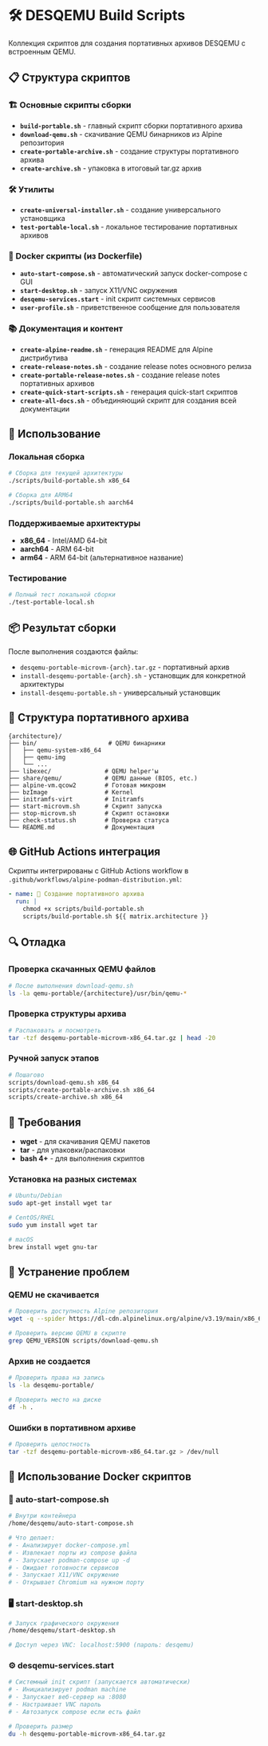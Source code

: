 # 🛠️ DESQEMU Build Scripts

Коллекция скриптов для создания портативных архивов DESQEMU с встроенным QEMU.

## 📋 Структура скриптов

### 🏗️ Основные скрипты сборки

- **`build-portable.sh`** - главный скрипт сборки портативного архива
- **`download-qemu.sh`** - скачивание QEMU бинарников из Alpine репозитория  
- **`create-portable-archive.sh`** - создание структуры портативного архива
- **`create-archive.sh`** - упаковка в итоговый tar.gz архив

### 🛠️ Утилиты

- **`create-universal-installer.sh`** - создание универсального установщика
- **`test-portable-local.sh`** - локальное тестирование портативных архивов

### 🐳 Docker скрипты (из Dockerfile)

- **`auto-start-compose.sh`** - автоматический запуск docker-compose с GUI
- **`start-desktop.sh`** - запуск X11/VNC окружения  
- **`desqemu-services.start`** - init скрипт системных сервисов
- **`user-profile.sh`** - приветственное сообщение для пользователя

### 📚 Документация и контент

- **`create-alpine-readme.sh`** - генерация README для Alpine дистрибутива
- **`create-release-notes.sh`** - создание release notes основного релиза
- **`create-portable-release-notes.sh`** - создание release notes портативных архивов
- **`create-quick-start-scripts.sh`** - генерация quick-start скриптов
- **`create-all-docs.sh`** - объединяющий скрипт для создания всей документации

## 🚀 Использование

### Локальная сборка

```bash
# Сборка для текущей архитектуры
./scripts/build-portable.sh x86_64

# Сборка для ARM64
./scripts/build-portable.sh aarch64
```

### Поддерживаемые архитектуры

- **x86_64** - Intel/AMD 64-bit
- **aarch64** - ARM 64-bit  
- **arm64** - ARM 64-bit (альтернативное название)

### Тестирование

```bash
# Полный тест локальной сборки
./test-portable-local.sh
```

## 📦 Результат сборки

После выполнения создаются файлы:

- `desqemu-portable-microvm-{arch}.tar.gz` - портативный архив
- `install-desqemu-portable-{arch}.sh` - установщик для конкретной архитектуры
- `install-desqemu-portable.sh` - универсальный установщик

## 🔧 Структура портативного архива

```
{architecture}/
├── bin/                    # QEMU бинарники
│   ├── qemu-system-x86_64
│   ├── qemu-img
│   └── ...
├── libexec/               # QEMU helper'ы
├── share/qemu/            # QEMU данные (BIOS, etc.)
├── alpine-vm.qcow2        # Готовая микровм
├── bzImage                # Kernel
├── initramfs-virt         # Initramfs
├── start-microvm.sh       # Скрипт запуска
├── stop-microvm.sh        # Скрипт остановки
├── check-status.sh        # Проверка статуса
└── README.md              # Документация
```

## 🌐 GitHub Actions интеграция

Скрипты интегрированы с GitHub Actions workflow в `.github/workflows/alpine-podman-distribution.yml`:

```yaml
- name: 🚀 Создание портативного архива
  run: |
    chmod +x scripts/build-portable.sh
    scripts/build-portable.sh ${{ matrix.architecture }}
```

## 🔍 Отладка

### Проверка скачанных QEMU файлов

```bash
# После выполнения download-qemu.sh
ls -la qemu-portable/{architecture}/usr/bin/qemu-*
```

### Проверка структуры архива

```bash
# Распаковать и посмотреть
tar -tzf desqemu-portable-microvm-x86_64.tar.gz | head -20
```

### Ручной запуск этапов

```bash
# Пошагово
scripts/download-qemu.sh x86_64
scripts/create-portable-archive.sh x86_64  
scripts/create-archive.sh x86_64
```

## 📝 Требования

- **wget** - для скачивания QEMU пакетов
- **tar** - для упаковки/распаковки
- **bash 4+** - для выполнения скриптов

### Установка на разных системах

```bash
# Ubuntu/Debian
sudo apt-get install wget tar

# CentOS/RHEL
sudo yum install wget tar

# macOS
brew install wget gnu-tar
```

## 🐛 Устранение проблем

### QEMU не скачивается

```bash
# Проверить доступность Alpine репозитория
wget -q --spider https://dl-cdn.alpinelinux.org/alpine/v3.19/main/x86_64/

# Проверить версию QEMU в скрипте
grep QEMU_VERSION scripts/download-qemu.sh
```

### Архив не создается

```bash
# Проверить права на запись
ls -la desqemu-portable/

# Проверить место на диске
df -h .
```

### Ошибки в портативном архиве

```bash
# Проверить целостность
tar -tzf desqemu-portable-microvm-x86_64.tar.gz > /dev/null
```

## 🐳 Использование Docker скриптов

### 🚀 auto-start-compose.sh

```bash
# Внутри контейнера
/home/desqemu/auto-start-compose.sh

# Что делает:
# - Анализирует docker-compose.yml
# - Извлекает порты из compose файла  
# - Запускает podman-compose up -d
# - Ожидает готовности сервисов
# - Запускает X11/VNC окружение
# - Открывает Chromium на нужном порту
```

### 🖥️ start-desktop.sh

```bash
# Запуск графического окружения
/home/desqemu/start-desktop.sh

# Доступ через VNC: localhost:5900 (пароль: desqemu)
```

### ⚙️ desqemu-services.start  

```bash
# Системный init скрипт (запускается автоматически)
# - Инициализирует podman machine
# - Запускает веб-сервер на :8080
# - Настраивает VNC пароль
# - Автозапуск compose если есть файл

# Проверить размер
du -h desqemu-portable-microvm-x86_64.tar.gz
```
